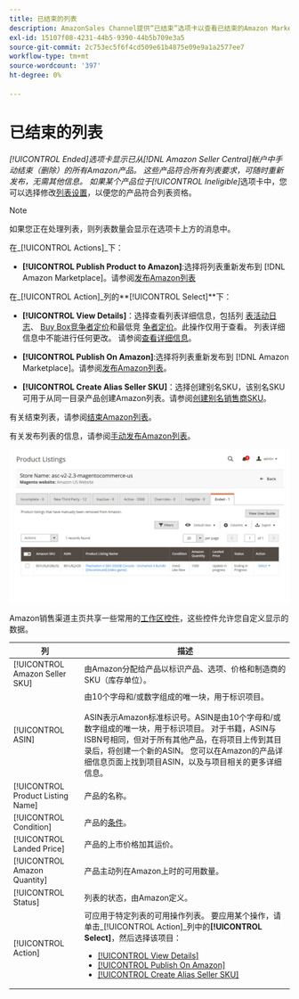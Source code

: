 ```yaml
---
title: 已结束的列表
description: AmazonSales Channel提供“已结束”选项卡以查看已结束的Amazon Marketplace列表，您可以在选择时重新发布这些列表。
exl-id: 15107f08-4231-44b5-9390-44b5b709e3a5
source-git-commit: 2c753ec5f6f4cd509e61b4875e09e9a1a2577ee7
workflow-type: tm+mt
source-wordcount: '397'
ht-degree: 0%

---
```


# 已结束的列表

_[!UICONTROL Ended]_选项卡显示已从[!DNL Amazon Seller Central]帐户中手动结束（删除）的所有Amazon产品。 这些产品符合所有列表要求，可随时重新发布，无需其他信息。 如果某个产品位于_[!UICONTROL Ineligible]_&#x200B;选项卡中，您可以选择修改[列表设置](./listing-settings.md)，以便您的产品符合列表资格。

>[!NOTE]
>
>如果您正在处理列表，则列表数量会显示在选项卡上方的消息中。

在&#x200B;_[!UICONTROL Actions]_下：

- **[!UICONTROL Publish Product to Amazon]**:选择将列表重新发布到 [!DNL Amazon Marketplace]。请参阅[发布Amazon列表](./publish-listings-manually.md)

在&#x200B;_[!UICONTROL Action]_列的&#x200B;**[!UICONTROL Select]**下：

- **[!UICONTROL View Details]**：选择查看列表详细信息，包括列 [表活动日志](./product-listing-details.md#listing-activity-log)、 [Buy Box竞争者定价](./product-listing-details.md#buy-box-competitor-pricing)和最低竞 [争者定价](./product-listing-details.md#lowest-competitor-pricing)。此操作仅用于查看。 列表详细信息中不能进行任何更改。 请参阅[查看详细信息](./product-listing-details.md)。

- **[!UICONTROL Publish On Amazon]**:选择将列表重新发布到 [!DNL Amazon Marketplace]。请参阅[发布Amazon列表](./publish-listings-manually.md)。

- **[!UICONTROL Create Alias Seller SKU]**：选择创建别名SKU，该别名SKU可用于从同一目录产品创建Amazon列表。请参阅[创建别名销售商SKU](./create-alias-seller-sku.md)。

有关结束列表，请参阅[结束Amazon列表](./end-listings-manually.md)。

有关发布列表的信息，请参阅[手动发布Amazon列表](./publish-listings-manually.md)。

![已结束Amazon列表](assets/amazon-ended-listings.png)

Amazon销售渠道主页共享一些常用的[工作区控件](./workspace-controls.md)，这些控件允许您自定义显示的数据。

| 列 | 描述 |
|--- |--- |
| [!UICONTROL Amazon Seller SKU] | 由Amazon分配给产品以标识产品、选项、价格和制造商的SKU（库存单位）。 |
| [!UICONTROL ASIN] | 由10个字母和/或数字组成的唯一块，用于标识项目。<br><br>ASIN表示Amazon标准标识号。ASIN是由10个字母和/或数字组成的唯一块，用于标识项目。 对于书籍，ASIN与ISBN号相同，但对于所有其他产品，在将项目上传到其目录后，将创建一个新的ASIN。 您可以在Amazon的产品详细信息页面上找到项目ASIN，以及与项目相关的更多详细信息。 |
| [!UICONTROL Product Listing Name] | 产品的名称。 |
| [!UICONTROL Condition] | 产品的[条件](./product-listing-condition.md)。 |
| [!UICONTROL Landed Price] | 产品的上市价格加其运价。 |
| [!UICONTROL Amazon Quantity] | 产品主动列在Amazon上时的可用数量。 |
| [!UICONTROL Status] | 列表的状态，由Amazon定义。 |
| [!UICONTROL Action] | 可应用于特定列表的可用操作列表。 要应用某个操作，请单击&#x200B;_[!UICONTROL Action]_列中的&#x200B;**[!UICONTROL Select]**，然后选择该项目：<ul><li>[[!UICONTROL View Details]](./product-listing-details.md)</li><li>[[!UICONTROL Publish On Amazon]](./publish-listings-manually.md)</li><li>[[!UICONTROL Create Alias Seller SKU]](./create-alias-seller-sku.md#region-specific)</li></ul> |
